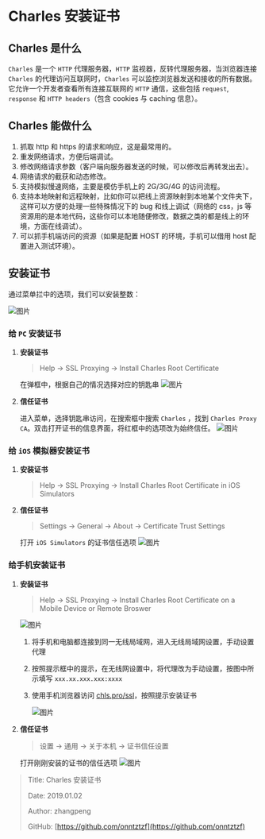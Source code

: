 # Charles 安装证书

## Charles 是什么

`Charles` 是一个 `HTTP` 代理服务器，`HTTP` 监视器，反转代理服务器，当浏览器连接 `Charles` 的代理访问互联网时，`Charles` 可以监控浏览器发送和接收的所有数据。它允许一个开发者查看所有连接互联网的 `HTTP` 通信，这些包括 `request`, `response` 和 `HTTP headers`（包含 cookies 与 caching 信息）。

## Charles 能做什么

1. 抓取 http 和 https 的请求和响应，这是最常用的。
2. 重发网络请求，方便后端调试。
3. 修改网络请求参数（客户端向服务器发送的时候，可以修改后再转发出去）。
4. 网络请求的截获和动态修改。
5. 支持模拟慢速网络，主要是模仿手机上的 2G/3G/4G 的访问流程。
6. 支持本地映射和远程映射，比如你可以把线上资源映射到本地某个文件夹下，这样可以方便的处理一些特殊情况下的 bug 和线上调试（网络的 css，js 等资源用的是本地代码，这些你可以本地随便修改，数据之类的都是线上的环境，方面在线调试）。
7. 可以抓手机端访问的资源（如果是配置 HOST 的环境，手机可以借用 host 配置进入测试环境）。

## 安装证书

通过菜单拦中的选项，我们可以安装整数：

![图片](https://file.zhangpeng.site/2019/01/02/1.jpg)

### 给 `PC` 安装证书

1. **安装证书**

   > Help -&gt; SSL Proxying -&gt; Install Charles Root Certificate

   在弹框中，根据自己的情况选择对应的钥匙串 ![图片](https://file.zhangpeng.site/2019/01/02/2.jpg)

2. **信任证书**

   进入菜单，选择钥匙串访问，在搜索框中搜索 `Charles` ，找到 `Charles Proxy CA`。双击打开证书的信息界面，将红框中的选项改为始终信任。 ![图片](https://file.zhangpeng.site/2019/01/02/3.jpg)

### 给 `iOS` 模拟器安装证书

1. **安装证书**

   > Help -&gt; SSL Proxying -&gt; Install Charles Root Certificate in iOS Simulators

2. **信任证书**

   > Settings -&gt; General -&gt; About -&gt; Certificate Trust Settings

   打开 `iOS Simulators` 的证书信任选项 ![图片](https://file.zhangpeng.site/2019/01/02/4.jpg)

### 给手机安装证书

1. **安装证书**

   > Help -&gt; SSL Proxying -&gt; Install Charles Root Certificate on a Mobile Device or Remote Broswer

   ![图片](https://file.zhangpeng.site/2019/01/02/5.jpg)

   1. 将手机和电脑都连接到同一无线局域网，进入无线局域网设置，手动设置代理
   2. 按照提示框中的提示，在无线网设置中，将代理改为手动设置，按图中所示填写 `xxx.xx.xxx.xxx:xxxx`
   3. 使用手机浏览器访问 [chls.pro/ssl](https://github.com/onntztzf/blog/tree/322c1a6adda8dd6be880c9622823871046e6654b/mac/chls.pro/ssl/README.md)，按照提示安装证书

      ![图片](https://file.zhangpeng.site/2019/01/02/6.jpg)

2. **信任证书**

   > 设置 -&gt; 通用 -&gt; 关于本机 -&gt; 证书信任设置

   打开刚刚安装的证书的信任选项 ![图片](https://file.zhangpeng.site/2019/01/02/7.jpg)

> Title: Charles 安装证书
>
> Date: 2019.01.02
>
> Author: zhangpeng
>
> GitHub: [https://github.com/onntztzf](https://github.com/onntztzf)
